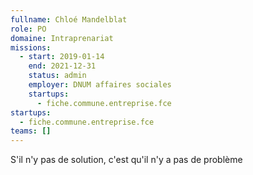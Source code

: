 ```yaml
---
fullname: Chloé Mandelblat
role: PO
domaine: Intraprenariat
missions:
  - start: 2019-01-14
    end: 2021-12-31
    status: admin
    employer: DNUM affaires sociales
    startups:
      - fiche.commune.entreprise.fce
startups:
  - fiche.commune.entreprise.fce
teams: []
---
```

S'il n'y pas de solution, c'est qu'il n'y a pas de problème